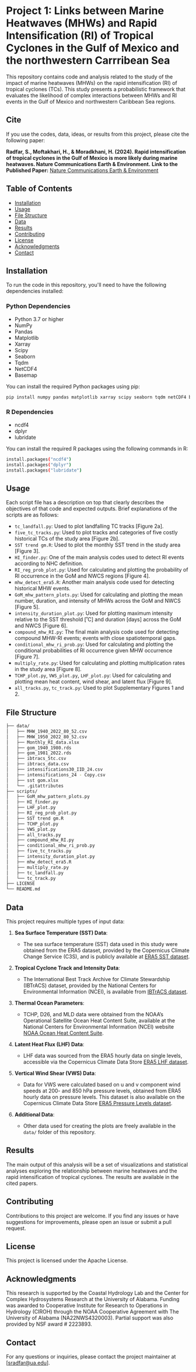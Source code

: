 # Project 1: Links between Marine Heatwaves (MHWs) and Rapid Intensification (RI) of Tropical Cyclones in the Gulf of Mexico and the northwestern Carrribean Sea

This repository contains code and analysis related to the study of the impact of marine heatwaves (MHWs) on the rapid intensification (RI) of tropical cyclones (TCs). This study presents a probabilistic framework that evaluates the likelihood of complex interactions between MHWs and RI events in the Gulf of Mexico and northwestern Caribbean Sea regions.

## Cite

If you use the codes, data, ideas, or results from this project, please cite the following paper:

**Radfar, S., Moftakhari, H., & Moradkhani, H. (2024). Rapid intensification of tropical cyclones in the Gulf of Mexico is more likely during marine heatwaves. Nature Communications Earth & Environment.**
**Link to the Published Paper:** [Nature Communications Earth & Environment](https://www.nature.com/collections/cgdbbcfjii#:~:text=Weather%20and%20climate%20extremes%20have%20become%20more%20frequent,and%20social%20%28in%29justice%20to%20biodiversity%20and%20ecosystem%20loss.)

## Table of Contents

- [Installation](#installation)
- [Usage](#usage)
- [File Structure](#file-structure)
- [Data](#data)
- [Results](#results)
- [Contributing](#contributing)
- [License](#license)
- [Acknowledgments](#acknowledgments)
- [Contact](#contact)

## Installation

To run the code in this repository, you'll need to have the following dependencies installed:

### Python Dependencies
- Python 3.7 or higher
- NumPy
- Pandas
- Matplotlib
- Xarray
- Scipy
- Seaborn
- Tqdm
- NetCDF4
- Basemap

You can install the required Python packages using pip:
```bash
pip install numpy pandas matplotlib xarray scipy seaborn tqdm netCDF4 basemap
```

### R Dependencies
- ncdf4
- dplyr
- lubridate

You can install the required R packages using the following commands in R:
```bash
install.packages("ncdf4")
install.packages("dplyr")
install.packages("lubridate")
```

## Usage

Each script file has a description on top that clearly describes the objectives of that code and expected outputs. Brief explanations of the scripts are as follows:

- `tc_landfall.py`: Used to plot landfalling TC tracks [Figure 2a].
- `five_tc_tracks.py`: Used to plot tracks and categories of five costly historical TCs of the study area [Figure 2b].
- `SST trend gm.R`: Used to plot the monthly SST trend in the study area [Figure 3].
- `HI_finder.py`: One of the main analysis codes used to detect RI events according to NHC definition.
- `RI_reg_prob_plot.py`: Used for calculating and plotting the probability of RI occurrence in the GoM and NWCS regions [Figure 4].
- `mhw_detect_era5.R`: Another main analysis code used for detecting historical MHW events.
- `GoM_mhw_pattern_plots.py`: Used for calculating and plotting the mean number, duration, and intensity of MHWs across the GoM and NWCS [Figure 5].
- `intensity_duration_plot.py`: Used for plotting maximum intensity relative to the SST threshold [˚C] and duration [days] across the GoM and NWCS [Figure 6].
- `compound_mhw_RI.py`: The final main analysis code used for detecting compound MHW-RI events; events with close spatiotemporal gaps.
- `conditional_mhw_ri_prob.py`: Used for calculating and plotting the conditional probabilities of RI occurrence given MHW occurrence [Figure 7].
- `multiply_rate.py`: Used for calculating and plotting multiplication rates in the study area [Figure 8].
- `TCHP_plot.py`, `VWS_plot.py`, `LHF_plot.py`: Used for calculating and plotting mean heat content, wind shear, and latent flux [Figure 9].
- `all_tracks.py`, `tc_track.py`: Used to plot Supplementary Figures 1 and 2.

## File Structure
```bash
├── data/
│   ├── MHW_1940_2022_80_52.csv
│   ├── MHW_1950_2022_80_52.csv
│   ├── Monthly_RI_data.xlsx
│   ├── gom_1940_1980.rds
│   ├── gom_1981_2022.rds
│   ├── ibtracs_5tc.csv
│   ├── ibtracs_data.csv
│   ├── intensifications30_IID_24.csv
│   ├── intensifications_24 - Copy.csv
│   ├── sst gom.xlsx
│   └── .gitattributes
├── scripts/
│   ├── GoM_mhw_pattern_plots.py
│   ├── HI_finder.py
│   ├── LHF_plot.py
│   ├── RI_reg_prob_plot.py
│   ├── SST trend gm.R
│   ├── TCHP_plot.py
│   ├── VWS_plot.py
│   ├── all_tracks.py
│   ├── compound_mhw_RI.py
│   ├── conditional_mhw_ri_prob.py
│   ├── five_tc_tracks.py
│   ├── intensity_duration_plot.py
│   ├── mhw_detect_era5.R
│   ├── multiply_rate.py
│   ├── tc_landfall.py
│   └── tc_track.py
├── LICENSE
└── README.md
```

## Data

This project requires multiple types of input data:

1. **Sea Surface Temperature (SST) Data**: 
   - The sea surface temperature (SST) data used in this study were obtained from the ERA5 dataset, provided by the Copernicus Climate Change Service (C3S), and is publicly available at [ERA5 SST dataset](https://cds.climate.copernicus.eu/cdsapp#!/dataset/reanalysis-era5-single-levels?tab=form).

2. **Tropical Cyclone Track and Intensity Data**: 
   - The International Best Track Archive for Climate Stewardship (IBTrACS) dataset, provided by the National Centers for Environmental Information (NCEI), is available from [IBTrACS dataset](https://www.ncei.noaa.gov/products/international-best-track-archive).

3. **Thermal Ocean Parameters**: 
   - TCHP, D26, and MLD data were obtained from the NOAA’s Operational Satellite Ocean Heat Content Suite, available at the National Centers for Environmental Information (NCEI) website [NOAA Ocean Heat Content Suite](https://www.ncei.noaa.gov/products/satellite-ocean-heat-content-suite).

4. **Latent Heat Flux (LHF) Data**: 
   - LHF data was sourced from the ERA5 hourly data on single levels, accessible via the Copernicus Climate Data Store [ERA5 LHF dataset](https://cds.climate.copernicus.eu/cdsapp#!/dataset/reanalysis-era5-single-levels?tab=form).

5. **Vertical Wind Shear (VWS) Data**: 
   - Data for VWS were calculated based on u and v component wind speeds at 200- and 850 hPa pressure levels, obtained from ERA5 hourly data on pressure levels. This dataset is also available on the Copernicus Climate Data Store [ERA5 Pressure Levels dataset](https://cds.climate.copernicus.eu/cdsapp#!/dataset/reanalysis-era5-pressure-levels?tab=form).

6. **Additional Data**: 
   - Other data used for creating the plots are freely available in the `data/` folder of this repository.

## Results
The main output of this analysis will be a set of visualizations and statistical analyses exploring the relationship between marine heatwaves and the rapid intensification of tropical cyclones. The results are available in the cited papers.

## Contributing
Contributions to this project are welcome. If you find any issues or have suggestions for improvements, please open an issue or submit a pull request.

## License
This project is licensed under the Apache License.

## Acknowledgments
This research is supported by the Coastal Hydrology Lab and the Center for Complex Hydrosystems Research at the University of Alabama. Funding was awarded to Cooperative Institute for Research to Operations in Hydrology (CIROH) through the NOAA Cooperative Agreement with The University of Alabama (NA22NWS4320003). Partial support was also provided by NSF award # 2223893.

## Contact
For any questions or inquiries, please contact the project maintainer at [sradfar@ua.edu].
